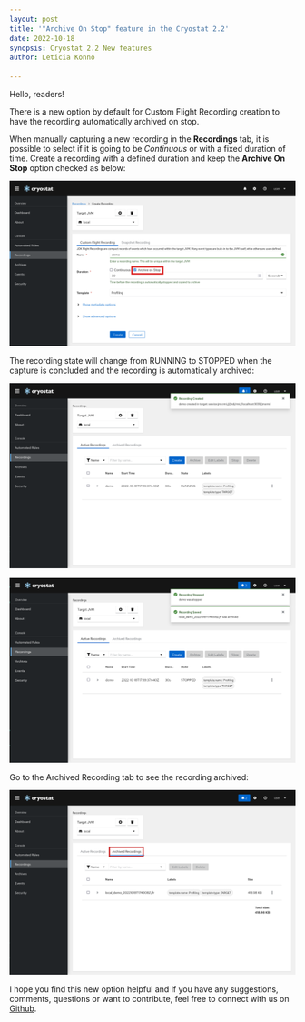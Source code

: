 ```yaml
---
layout: post
title: '"Archive On Stop" feature in the Cryostat 2.2'
date: 2022-10-18
synopsis: Cryostat 2.2 New features
author: Leticia Konno

---
```


Hello, readers!

There is a new option by default for Custom Flight Recording creation to have the recording automatically archived on stop. 

When manually capturing a new recording in the **Recordings** tab, it is possible to select if it is going to be *Continuous* or with a fixed duration of time. Create a recording with a defined duration and keep the **Archive On Stop** option checked as below:

![Alt text](/images/archive-on-stop-1-post.png "Archive On Stop option")

The recording state will change from RUNNING to STOPPED when the capture is concluded and the recording is automatically archived:

![Alt text](/images/archive-on-stop-2-post.png "Recording created")

![Alt text](/images/archive-on-stop-3-post.png "Recording stopped and archived")

Go to the Archived Recording tab to see the recording archived:

![Alt text](/images/archive-on-stop-4-post.png "Archived recording")

I hope you find this new option helpful and if you have any suggestions, comments, questions or want to contribute, feel free to connect with us on [Github](https://github.com/cryostatio).

